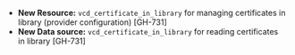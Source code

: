 * **New Resource:** `vcd_certificate_in_library` for managing certificates in library (provider configuration) [GH-731]
* **New Data source:** `vcd_certificate_in_library` for reading certificates in library [GH-731]